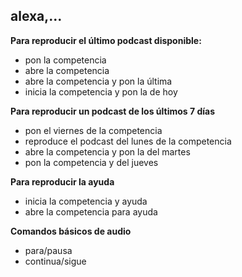 ## alexa,...

**Para reproducir el último podcast disponible:**

* pon la competencia
* abre la competencia
* abre la competencia y pon la última
* inicia la competencia y pon la de hoy

**Para reproducir un podcast de los últimos 7 días**

* pon el viernes de la competencia
* reproduce el podcast del lunes de la competencia
* abre la competencia y pon la del martes
* pon la competencia y del jueves

**Para reproducir la ayuda**

* inicia la competencia y ayuda
* abre la competencia para ayuda

**Comandos básicos de audio**

* para/pausa
* continua/sigue

